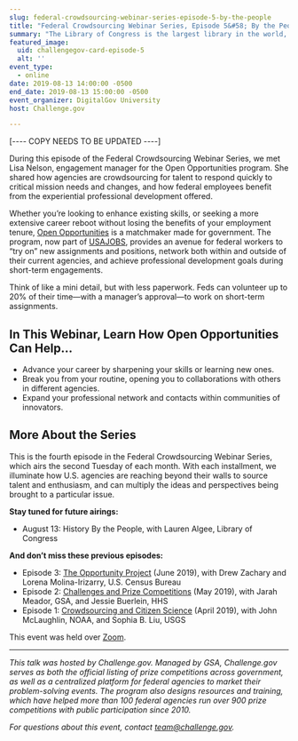 ```yaml
---
slug: federal-crowdsourcing-webinar-series-episode-5-by-the-people
title: "Federal Crowdsourcing Webinar Series, Episode 5&#58; By the People"
summary: "The Library of Congress is the largest library in the world, and while it’s often referred to as the research arm of Congress, it’s hardly limited to lawmakers. It’s open to the public who, in fact, are also helping to make the institution’s digital collections more accessible and available to all."
featured_image:
  uid: challengegov-card-episode-5
  alt: ''
event_type:
  - online
date: 2019-08-13 14:00:00 -0500
end_date: 2019-08-13 15:00:00 -0500
event_organizer: DigitalGov University
host: Challenge.gov

---
```


[---- COPY NEEDS TO BE UPDATED ----]

During this episode of the Federal Crowdsourcing Webinar Series, we met Lisa Nelson, engagement manager for the Open Opportunities program. She shared how agencies are crowdsourcing for talent to respond quickly to critical mission needs and changes, and how federal employees benefit from the experiential professional development offered.

Whether you’re looking to enhance existing skills, or seeking a more extensive career reboot without losing the benefits of your employment tenure, [Open Opportunities](https://openopps.usajobs.gov/) is a matchmaker made for government. The program, now part of [USAJOBS](https://www.usajobs.gov/), provides an avenue for federal workers to “try on” new assignments and positions, network both within and outside of their current agencies, and achieve professional development goals during short-term engagements.

Think of like a mini detail, but with less paperwork. Feds can volunteer up to 20% of their time—with a manager’s approval—to work on short-term assignments.

## In This Webinar, Learn How Open Opportunities Can Help...

- Advance your career by sharpening your skills or learning new ones.
- Break you from your routine, opening you to collaborations with others in different agencies.
- Expand your professional network and contacts within communities of innovators.


## More About the Series

This is the fourth episode in the Federal Crowdsourcing Webinar Series, which airs the second Tuesday of each month. With each installment, we illuminate how U.S. agencies are reaching beyond their walls to source talent and enthusiasm, and can multiply the ideas and perspectives being brought to a particular issue.

**Stay tuned for future airings:**

- August 13: History By the People, with Lauren Algee, Library of Congress 

**And don’t miss these previous episodes:**

- Episode 3: [The Opportunity Project](https://digital.gov/event/2019/06/11/federal-crowdsourcing-webinar-series-episode-3-opportunity-project/) (June 2019), with Drew Zachary and Lorena Molina-Irizarry, U.S. Census Bureau
- Episode 2: [Challenges and Prize Competitions](https://digital.gov/event/2019/05/14/federal-crowdsourcing-webinar-series-episode-2-challengegov/) (May 2019), with Jarah Meador, GSA, and Jessie Buerlein, HHS
- Episode 1: [Crowdsourcing and Citizen Science](https://digital.gov/event/2019/04/09/federal-crowdsourcing-mobilize-citizen-scientists/) (April 2019), with John McLaughlin, NOAA, and Sophia B. Liu, USGS

This event was held over [Zoom](https://www.zoom.us/).

---

_This talk was hosted by Challenge.gov. Managed by GSA, Challenge.gov serves as both the official listing of prize competitions across government, as well as a centralized platform for federal agencies to market their problem-solving events. The program also designs resources and training, which have helped more than 100 federal agencies run over 900 prize competitions with public participation since 2010._

_For questions about this event, contact [team@challenge.gov](mailto:team@challenge.gov)._
